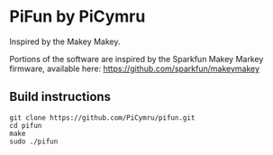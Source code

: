 # PiFun by PiCymru

Inspired by the Makey Makey.

Portions of the software are inspired by the Sparkfun Makey Markey firmware, available here: https://github.com/sparkfun/makeymakey

## Build instructions

    git clone https://github.com/PiCymru/pifun.git
    cd pifun
    make
    sudo ./pifun
